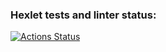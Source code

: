 ### Hexlet tests and linter status:
[![Actions Status](https://github.com/SergDav/qa-engineer-project-85/actions/workflows/hexlet-check.yml/badge.svg)](https://github.com/SergDav/qa-engineer-project-85/actions)